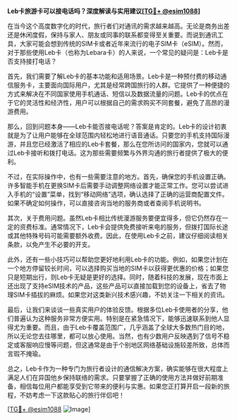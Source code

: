 **Leb卡旅游卡可以接电话吗？深度解读与实用建议[[TG💪+ @esim1088](https://t.me/s/esim1088)]**

在当今这个高度数字化的时代，旅行者们对通讯的需求越来越高。无论是商务出差还是休闲度假，保持与家人、朋友或同事的联系都变得至关重要。而说到通讯工具，大家可能会想到传统的SIM卡或者近年来流行的电子SIM卡（eSIM）。然而，对于那些使用Leb卡（也称为Lebara卡）的人来说，一个常见的疑问是：Leb卡是否支持接打电话？

首先，我们需要了解Leb卡的基本功能和适用场景。Leb卡是一种预付费的移动通信服务卡，主要面向国际用户，尤其是经常跨国旅行的人群。它提供了一种便捷的方式来解决在不同国家使用手机通话、短信以及数据流量的问题。Leb卡的优点在于它的灵活性和经济性，用户可以根据自己的需求购买不同套餐，避免了高昂的漫游费用。

那么，回到问题本身——Leb卡能否接电话呢？答案是肯定的。Leb卡的设计初衷就是为了让用户能够在全球范围内轻松地进行语音通话。只要您的手机支持国际漫游，并且您已经激活了相应的Leb卡套餐，那么在您所访问的国家内，您就可以通过Leb卡接听和拨打电话。这为那些需要频繁与外界沟通的旅行者提供了极大的便利。

不过，在实际操作中，也有一些需要注意的地方。首先，确保您的手机设置正确。许多智能手机在更换SIM卡后需要手动调整网络设置才能正常工作。您可以尝试进入手机的“设置”菜单，找到“移动网络”选项，确认选择了正确的运营商配置文件。如果不确定如何操作，可以直接咨询当地的服务商或者查阅手机说明书。

其次，关于费用问题。虽然Leb卡相比传统漫游服务要便宜得多，但它仍然存在一定的资费标准。通常情况下，Leb卡会提供免费接听来电的服务，但拨打国际长途或其他特殊号码可能需要额外收费。因此，在使用Leb卡之前，建议仔细阅读相关条款，以免产生不必要的开支。

此外，还有一些小技巧可以帮助您更好地利用Leb卡的功能。例如，如果您计划在一个地方停留较长时间，可以选择购买当地的SIM卡以获得更优惠的价格；如果您只是短期出行，则Leb卡无疑是更好的选择。同时，随着科技的发展，现在市面上还出现了支持eSIM技术的产品，这些产品可以直接加载到您的设备上，省去了物理SIM卡插拔的麻烦。如果您对这类新兴技术感兴趣，不妨关注一下相关的资讯。

最后，让我们来谈谈一些真实用户的体验反馈。根据多位Leb卡使用者的分享，他们普遍认为这种服务非常方便实用。特别是在紧急情况下，能够迅速联系到他人显得尤为重要。而且，由于Leb卡覆盖范围广，几乎涵盖了全球大多数热门目的地，所以无论您去往哪里，都可以放心使用。当然，也有少数用户反映遇到了信号不稳定或客服响应慢等问题，但这通常是由于个别地区网络基础设施较差所致，总体而言瑕不掩瑜。

总之，Leb卡作为一种专门为旅行者设计的通信解决方案，确实能够在很大程度上满足人们在异国他乡保持联络的需求。只要掌握了正确的使用方法并做好前期准备，相信每位用户都能享受到它带来的便利与实惠。如果您正打算开启一段新的旅程，不妨考虑一下这款贴心的旅行伴侣吧！

[[TG💪+ @esim1088](https://t.me/s/esim1088) ![Image](https://i.postimg.cc/4NQfJmqS/Snipaste-2025-05-13-00-14-12.png)]